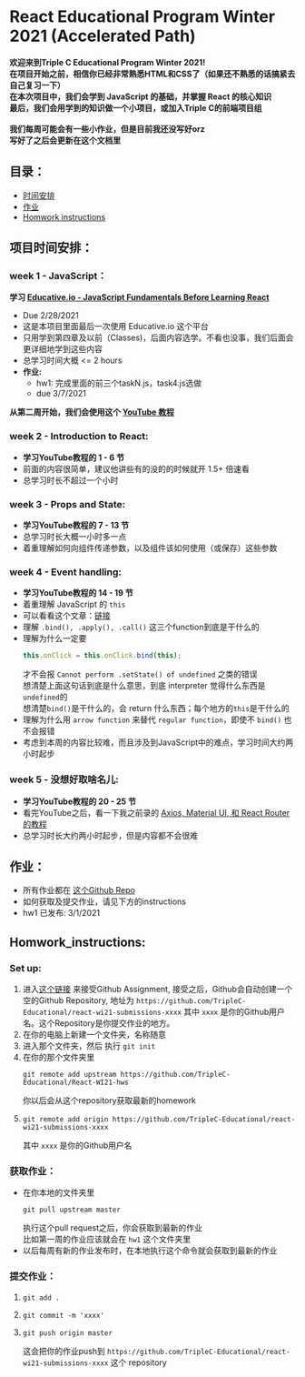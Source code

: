 # React Educational Program Winter 2021 (Accelerated Path)

**欢迎来到Triple C Educational Program Winter 2021!**  
**在项目开始之前，相信你已经非常熟悉HTML和CSS了（如果还不熟悉的话搞紧去自己复习一下）**  
**在本次项目中，我们会学到 JavaScript 的基础，并掌握 React 的核心知识**  
**最后，我们会用学到的知识做一个小项目，或加入Triple C的前端项目组**  
<br>
**我们每周可能会有一些小作业，但是目前我还没写好orz**  
**写好了之后会更新在这个文档里** 

## 目录：
- [时间安排](#项目时间安排)
- [作业](#作业)
- [Homwork instructions](#Homwork_instructions)

## 项目时间安排：
### week 1 - JavaScript：
**学习 [Educative.io - JavaScript Fundamentals Before Learning React](https://www.educative.io/courses/javascript-fundamentals-before-learning-react)**
- Due 2/28/2021
- 这是本项目里面最后一次使用 Educative.io 这个平台
- 只用学到第四章及以前（Classes)，后面内容选学。不看也没事，我们后面会更详细地学到这些内容
- 总学习时间大概 <= 2 hours
- **作业:**
    - hw1: 完成里面的前三个taskN.js，task4.js选做
    - due 3/7/2021 

**从第二周开始，我们会使用这个 [YouTube 教程](https://www.youtube.com/watch?v=QFaFIcGhPoM&list=PLC3y8-rFHvwgg3vaYJgHGnModB54rxOk3&ab_channel=Codevolution)**
### week 2 - Introduction to React:
- **学习YouTube教程的 1 - 6 节**  
- 前面的内容很简单，建议他讲些有的没的的时候就开 1.5+ 倍速看
- 总学习时长不超过一个小时

### week 3 - Props and State:
- **学习YouTube教程的 7 - 13 节**  
- 总学习时长大概一小时多一点
- 着重理解如何向组件传递参数，以及组件该如何使用（或保存）这些参数

### week 4 - Event handling:
- **学习YouTube教程的 14 - 19 节**  
- 着重理解 JavaScript 的 ```this```
- 可以看看这个文章：[链接](https://www.javascripttutorial.net/javascript-this/)
- 理解 ```.bind(), .apply(), .call()``` 这三个function到底是干什么的
- 理解为什么一定要
    ```javascript
    this.onClick = this.onClick.bind(this);
    ```
    才不会报 ```Cannot perform .setState() of undefined``` 之类的错误  
    想清楚上面这句话到底是什么意思，到底 interpreter 觉得什么东西是```undefined```的  
    想清楚```bind()```是干什么的，会 return 什么东西；每个地方的```this```是干什么的
- 理解为什么用 ```arrow function``` 来替代 ```regular function```，即使不 ```bind()``` 也不会报错
- 考虑到本周的内容比较难，而且涉及到JavaScript中的难点，学习时间大约两小时起步


### week 5 - 没想好取啥名儿:
- **学习YouTube教程的 20 - 25 节**  
- 看完YouTube之后，看一下我之前录的 [Axios, Material UI, 和 React Router 的教程](https://drive.google.com/file/d/1qfohK3fd6cu3AfuOaqx1CtFZw2rXGfYR/view?usp=sharing)
- 总学习时长大约两小时起步，但是内容都不会很难  

## 作业：
 - 所有作业都在 [这个Github Repo](https://github.com/TripleC-Educational/React-WI21-hws)
 - 如何获取及提交作业，请见下方的instructions
 - hw1 已发布: 3/1/2021

## Homwork_instructions: 
### Set up:
1. 进入[这个链接](https://classroom.github.com/a/efxXn9i9) 来接受Github Assignment, 接受之后，Github会自动创建一个空的Github Repository, 地址为 ```https://github.com/TripleC-Educational/react-wi21-submissions-xxxx``` 其中 ```xxxx``` 是你的Github用户名。这个Repository是你提交作业的地方。
2. 在你的电脑上新建一个文件夹，名称随意
3. 进入那个文件夹，然后 执行 ```git init```
4. 
    在你的那个文件夹里
    ```
    git remote add upstream https://github.com/TripleC-Educational/React-WI21-hws
    ```
    你以后会从这个repository获取最新的homework
5. 
    ```
    git remote add origin https://github.com/TripleC-Educational/react-wi21-submissions-xxxx
    ```
    其中 ```xxxx``` 是你的Github用户名

### 获取作业：
- 在你本地的文件夹里
    ```
    git pull upstream master
    ```
    执行这个pull request之后，你会获取到最新的作业  
    比如第一周的作业应该就会在 ```hw1``` 这个文件夹里
- 以后每周有新的作业发布时，在本地执行这个命令就会获取到最新的作业

### 提交作业：
1. 
    ```
    git add .
    ```
2. 
    ```
    git commit -m 'xxxx'
    ```
3. 
    ```
    git push origin master
    ```
    这会把你的作业push到 ```https://github.com/TripleC-Educational/react-wi21-submissions-xxxx``` 这个 repository